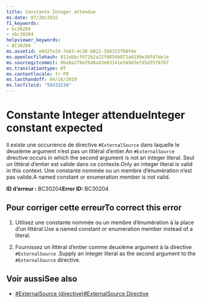 ```yaml
---
title: Constante Integer attendue
ms.date: 07/20/2015
f1_keywords:
- bc30204
- vbc30204
helpviewer_keywords:
- BC30204
ms.assetid: e8d2fe24-7e63-4c30-b022-3b0323f00f4e
ms.openlocfilehash: 811ebbcf672b2a22f0854b871a9199e38f47de1e
ms.sourcegitcommit: 0be8a279af6d8a43e03141e349d3efd5d35f8767
ms.translationtype: HT
ms.contentlocale: fr-FR
ms.lasthandoff: 04/18/2019
ms.locfileid: "59333234"
---
```

# <a name="integer-constant-expected"></a><span data-ttu-id="79875-102">Constante Integer attendue</span><span class="sxs-lookup"><span data-stu-id="79875-102">Integer constant expected</span></span>
<span data-ttu-id="79875-103">Il existe une occurrence de directive `#ExternalSource` dans laquelle le deuxième argument n’est pas un littéral d’entier.</span><span class="sxs-lookup"><span data-stu-id="79875-103">An `#ExternalSource` directive occurs in which the second argument is not an integer literal.</span></span> <span data-ttu-id="79875-104">Seul un littéral d’entier est valide dans ce contexte.</span><span class="sxs-lookup"><span data-stu-id="79875-104">Only an integer literal is valid in this context.</span></span> <span data-ttu-id="79875-105">Une constante nommée ou un membre d’énumération n’est pas valide.</span><span class="sxs-lookup"><span data-stu-id="79875-105">A named constant or enumeration member is not valid.</span></span>  
  
 <span data-ttu-id="79875-106">**ID d’erreur :** BC30204</span><span class="sxs-lookup"><span data-stu-id="79875-106">**Error ID:** BC30204</span></span>  
  
## <a name="to-correct-this-error"></a><span data-ttu-id="79875-107">Pour corriger cette erreur</span><span class="sxs-lookup"><span data-stu-id="79875-107">To correct this error</span></span>  
  
1. <span data-ttu-id="79875-108">Utilisez une constante nommée ou un membre d’énumération à la place d’un littéral.</span><span class="sxs-lookup"><span data-stu-id="79875-108">Use a named constant or enumeration member instead of a literal.</span></span>  
  
2. <span data-ttu-id="79875-109">Fournissez un littéral d’entier comme deuxième argument à la directive `#ExternalSource` .</span><span class="sxs-lookup"><span data-stu-id="79875-109">Supply an integer literal as the second argument to the `#ExternalSource` directive.</span></span>  
  
## <a name="see-also"></a><span data-ttu-id="79875-110">Voir aussi</span><span class="sxs-lookup"><span data-stu-id="79875-110">See also</span></span>

- [<span data-ttu-id="79875-111">#ExternalSource (directive)</span><span class="sxs-lookup"><span data-stu-id="79875-111">#ExternalSource Directive</span></span>](../../visual-basic/language-reference/directives/externalsource-directive.md)
